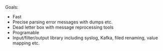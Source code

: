 Goals:
* Fast
* Precise parsing error messages with dumps etc.
* Dead letter box with message reprocessing tools
* Programable
* Input/filter/output library including syslog, Kafka, filed renaming, value mapping etc.
